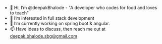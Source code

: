 - 👋 Hi, I’m @deepakBhalode - "A developer who codes for food and loves to teach"
- 👀 I’m interested in full stack development
- 🌱 I’m currently working on spring boot & angular.
- 📫 Have ideas to discuss, then reach me out at deepak.bhalode.sbg@gmail.com

<!---
deepakBhalode/deepakBhalode is a ✨ special ✨ repository because its `README.md` (this file) appears on your GitHub profile.
You can click the Preview link to take a look at your changes.
--->
